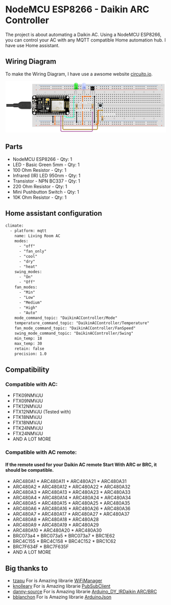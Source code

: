 # NodeMCU ESP8266 - Daikin ARC Controller
The project is about automating a Daikin AC. Using a NodeMCU ESP8266, you can control your AC with any MQTT compatible Home automation hub. I have use Home assistant.

## Wiring Diagram

To make the Wiring Diagram, I have use a awsome website [circuito.io](https://www.circuito.io/app).

![Wiring Diagram](Wiring%20Diagram.png)

## Parts

* NodeMCU ESP8266 - Qty: 1
* LED - Basic Green 5mm - Qty: 1
* 100 Ohm Resistor - Qty: 1
* Infrared (IR) LED 950nm - Qty: 1
* Transistor - NPN BC337 - Qty: 1
* 220 Ohm Resistor - Qty: 1
* Mini Pushbutton Switch - Qty: 1
* 10K Ohm Resistor - Qty: 1

## Home assistant configuration
```
climate:
  - platform: mqtt
    name: Living Room AC
    modes:
      - "off"
      - "fan_only"
      - "cool"
      - "dry"
      - "heat"
    swing_modes:
      - "On"
      - "Off"
    fan_modes:
      - "Min"
      - "Low"
      - "Medium"
      - "High"
      - "Auto"
    mode_command_topic: "DaikinACController/Mode"
    temperature_command_topic: "DaikinACController/Temperature"
    fan_mode_command_topic: "DaikinACController/FanSpeed"
    swing_mode_command_topic: "DaikinACController/Swing"
    min_temp: 18
    max_temp: 30
    retain: false
    precision: 1.0
```
## Compatibility
### Compatible with AC:
* FTK09NMVJU
* FTX09NMVJU
* FTK12NMVJU
* FTX12NMVJU (Tested with)
* FTK18NMVJU
* FTX18NMVJU
* FTK24NMVJU
* FTX24NMVJU
* AND A LOT MORE

### Compatible with AC remote:

#### If the remote used for your Daikin AC remote Start With ARC or BRC, it should be compatible.

* ARC480A1  * ARC480A11 * ARC480A21 * ARC480A31
* ARC480A2  * ARC480A12 * ARC480A22 * ARC480A32
* ARC480A3  * ARC480A13 * ARC480A23 * ARC480A33
* ARC480A4  * ARC480A14 * ARC480A24 * ARC480A34
* ARC480A5  * ARC480A15 * ARC480A25 * ARC480A35
* ARC480A6  * ARC480A16 * ARC480A26 * ARC480A36
* ARC480A7  * ARC480A17 * ARC480A27 * ARC480A37
* ARC480A8  * ARC480A18 * ARC480A28
* ARC480A9  * ARC480A19 * ARC480A29
* ARC480A10 * ARC480A20 * ARC480A30
* BRC073a4 * BRC073a5 * BRC073a7 * BRC1E62
* BRC4C155 * BRC4C158 * BRC4C152 * BRC1C62
* BRC7F634F * BRC7F635F
* AND A LOT MORE

## Big thanks to

* [tzapu](https://github.com/tzapu) For is Amazing librarie [WiFiManager](https://github.com/tzapu/WiFiManager)
* [knolleary](https://github.com/knolleary) For is Amazing librarie [PubSubClient](https://github.com/knolleary/pubsubclient)
* [danny-source](https://github.com/danny-source) For is Amazing librarie [Arduino_DY_IRDaikin ARC/BRC](https://github.com/danny-source/Arduino_DY_IRDaikin)
* [bblanchon](https://github.com/bblanchon) For is Amazing librarie [ArduinoJson](https://github.com/bblanchon/ArduinoJson)
